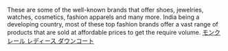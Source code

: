 These are some of the well-known brands that offer shoes, jewelries, watches, cosmetics, fashion apparels and many more. India being a developing country, most of these top fashion brands offer a vast range of products that are sold at affordable prices to get the require volume.
 <a href="http://www.singladentalcare.com/shoponlinejp.asp?cheap=shop/115288/products-fl40.html" title="モンクレール レディース ダウンコート">モンクレール レディース ダウンコート</a>